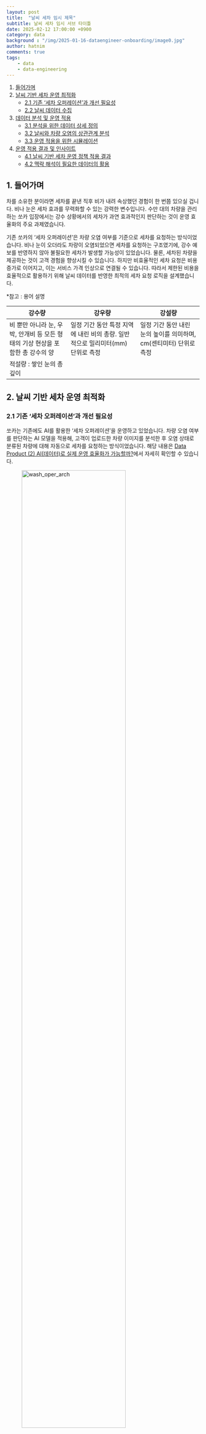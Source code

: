 ```yaml
---
layout: post
title:  "날씨 세차 임시 제목"
subtitle: 날씨 세차 임시 서브 타이틀
date: 2025-02-12 17:00:00 +0900
category: data
background : "/img/2025-01-16-dataengineer-onboarding/image0.jpg"
author: hatnim
comments: true
tags:
    - data
    - data-engineering
---
```


1. [들어가며](#1.-들어가며)
2. [날씨 기반 세차 운영 최적화](#2.-날씨-기반-세차-운영-최적화)
   - [2.1 기존 ‘세차 오퍼레이션’과 개선 필요성](#2.1-기존-‘세차-오퍼레이션’과-개선-필요성)
   - [2.2 날씨 데이터 수집](#2.2-날씨-데이터-수집)
3. [데이터 분석 및 운영 적용](#3.-데이터-분석-및-운영-적용)
   - [3.1 분석을 위한 데이터 상세 정의](#3.1-분석을-위한-데이터-상세-정의)
   - [3.2 날씨와 차량 오염의 상관관계 분석](#3.2-날씨와-차량-오염의-상관관계-분석)
   - [3.3 운영 적용을 위한 시뮬레이션](#3.3-운영-적용을-위한-시뮬레이션)
4. [운영 적용 결과 및 인사이트](#4.-운영-적용-결과-및-인사이트)
   - [4.1 날씨 기반 세차 운영 정책 적용 결과](#4.1-날씨-기반-세차-운영-정책-적용-결과)
   - [4.2 맥락 해석이 필요한 데이터의 활용](#4.2-맥락-해석이-필요한-데이터의-활용)


## 1. 들어가며

차를 소유한 분이라면 세차를 끝낸 직후 비가 내려 속상했던 경험이 한 번쯤 있으실 겁니다. 비나 눈은 세차 효과를 무력화할 수 있는 강력한 변수입니다. 수만 대의 차량을 관리하는 쏘카 입장에서는 강수 상황에서의 세차가 과연 효과적인지 판단하는 것이 운영 효율화의 주요 과제였습니다.

기존 쏘카의 ‘세차 오퍼레이션’은 차량 오염 여부를 기준으로 세차를 요청하는 방식이었습니다. 비나 눈이 오더라도 차량이 오염되었으면 세차를 요청하는 구조였기에, 강수 예보를 반영하지 않아 불필요한 세차가 발생할 가능성이 있었습니다. 물론, 세차된 차량을 제공하는 것이 고객 경험을 향상시킬 수 있습니다. 하지만 비효율적인 세차 요청은 비용 증가로 이어지고, 이는 서비스 가격 인상으로 연결될 수 있습니다. 따라서 제한된 비용을 효율적으로 활용하기 위해 날씨 데이터를 반영한 최적의 세차 요청 로직을 설계했습니다.

*참고 : 용어 설명

| 강수량 | 강우량 | 강설량 |
| --- | --- | --- |
| 비 뿐만 아니라 눈, 우박, 안개비 등 모든 형태의 기상 현상을 포함한 총 강수의 양 | 일정 기간 동안 특정 지역에 내린 비의 총량. 일반적으로 밀리미터(mm) 단위로 측정 | 일정 기간 동안 내린 눈의 높이를 의미하며, cm(센티미터) 단위로 측정
적설량 : 쌓인 눈의 총 깊이 |

## 2. 날씨 기반 세차 운영 최적화

### 2.1 기존 ‘세차 오퍼레이션’과 개선 필요성

쏘카는 기존에도 AI를 활용한 ‘세차 오퍼레이션’을 운영하고 있었습니다. 차량 오염 여부를 판단하는 AI 모델을 적용해, 고객이 업로드한 차량 이미지를 분석한 후 오염 상태로 분류된 차량에 대해 자동으로 세차를 요청하는 방식이었습니다. 해당 내용은 [Data Product (2) AI(데이터)로 실제 운영 효율화가 가능할까?](https://tech.socarcorp.kr/data/2024/03/11/ai-car-wash.html)에서 자세히 확인할 수 있습니다. 

<figure >
  <img src="/img/2025-02-12-weather-wash/세차_아키텍처.png" alt="wash_oper_arch" style="width: 80%; height: auto;">
  <p style='text-align: center; color: #646f7c;'>‘세차 오퍼레이션’ 아키텍쳐</p>
</figure>


하지만 기존 방식은 날씨 요인을 고려하지 않아 불필요한 세차 요청이 발생하는 문제가 있었습니다. 현장에서 비나 눈이 차량 오염에 미치는 영향에 대한 경험적 인식은 있었지만, 이를 정량적으로 분석해 운영 정책으로 반영한 사례는 없었습니다. 세차 최적화를 위해 강수 예보를 반영하면 운영 비용 절감이 가능할 것으로 기대되었고, 날씨와 차량 오염 간의 관계를 검증하여 이를 반영하는 것이 핵심 목표였습니다.

### 2.2 날씨 데이터 수집

날씨 데이터를 활용하여 운영 프로세스를 개선하려면, 단순한 실험적 분석이 아니라 안정적이고 주기적인 데이터 수집과 정제가 필수적입니다. 기존에도 기상청 API를 통해 날씨 데이터를 적재했지만, 데이터 적재 실패가 빈번했고 원인 분석도 어려웠습니다. 이는 외부 데이터 자체의 문제뿐만 아니라, 급하게 요구되는 특정 데이터만 단편적으로 적재한 결과 데이터 관리가 체계적이지 않았기 때문입니다.

이를 해결하기 위해 데이터 사용자들과 논의하여, 활용 목적에 맞춰 데이터셋을 재구성하고 ‘단기 예보’ 데이터를 중심으로 날씨 데이터를 정리했습니다. 이후 데이터 엔지니어링팀이 다양한 적재 방식을 시도하며 안정적인 적재 환경을 구축했습니다.

## 3. 데이터 분석 및 운영 적용

### 3.1 분석을 위한 데이터 상세 정의

날씨 데이터는 직관적으로 이해하기 쉬우나, 실제 운영 적용을 위해서는 명확한 기준이 필요합니다. 예를 들어 ‘비가 온다’는 정보도 개인이 우산을 챙길지 결정하는 것과 야구 경기가 취소될지를 판단하는 맥락에서는 서로 다른 기준이 적용됩니다.

또한, 날씨 정보는 행정구역 단위로 제공되지만, 실제 기상 현상은 행정 경계를 따르지 않기에 ‘서울의 날씨’가 서울 내 모든 차량에 동일하게 적용된다고 볼 수 없습니다. 따라서 데이터 활용 목적에 맞춰 최적의 기준을 설정해야 합니다. 운영 단위가 너무 넓으면 날씨의 영향을 제대로 반영하기 어렵고, 너무 좁으면 관리 부담이 커지기 때문입니다.

`우리가 알고있는 ‘서울 날씨’는 실제로는 '중구 을지로'의 날씨입니다.`
![날씨_지도.png](/img/2025-02-12-weather-wash/날씨_지도.png) 

`요즘 같이 국지성 호우가 잦아지는 환경에서는 지역을 구분하는 기준이 더욱 고민되었습니다.`
![날씨_하늘.png](/img/2025-02-12-weather-wash/날씨_하늘.png)

결론적으로 날씨 데이터를 세차 요청 로직에 적용하기 위해, 전국의 종관기상관측소(ASOS)를 기준으로 특정 시점의 차량 위치와 가장 가까운 기상관측소의 데이터를 연결하는 방식을 채택했습니다. 기상 상태를 대표하는 지역 단위의 선정이 쉽지 않고 또 전국 각지의 행정구역의 경계를 그대로 위치 정보로 변환하여, 이를 차량의 위치 정보와 결합하는 것은 매우 방대한 데이터 처리를 필요로 하기 때문입니다. 차량과 가장 가까운 지점의 기상 정보를 반영하는 방식은 이러한 문제를 해결하면서도 차량과 가장 가까운 지점의 기상 정보를 반영하는 데 가장 합리적이라고 판단했습니다.
<figure style="display: flex; justify-content: center; gap: 10px;">
  <img src="/img/2025-02-12-weather-wash/날씨_한반도_왼.png" alt="날씨_한반도_왼" style="width: 50%; height: auto;">
  <img src="/img/2025-02-12-weather-wash/날씨_한반도_오.png" alt="날씨_한반도_오" style="width: 50%; height: auto;">
</figure>

`종관기상관측소(ASOS) 기준으로 반경 최대 32km이내의 차량 추출해 적용한다면 데이터가 누락되는 구간없이 차와 날씨를 연결할 수 있다고 판단했습니다.`

### 3.2 날씨와 차량 오염의 상관관계 분석

날씨가 차량 오염에 미치는 영향을 검증하기 위해, 강수량과 차량 오염도를 비교하는 분석을 진행했습니다. 분석에 있어 큰 고민은 강수량을 누적값으로 볼지, 특정 시간대의 값으로 볼지, 그리고 강수의 영향을 받는 시간 범위를 어떻게 설정할지였습니다.

단순히 하루 총 강수량을 기준으로 하면 특정 시간대의 집중 호우 영향을 놓칠 수 있고, 반대로 특정 시간대만 고려하면 지속적인 강수 효과를 반영하기 어렵습니다. 이를 해결하기 위해 강수량의 누적값과 시간당 최대값을 비교하며 차량 오염 변화를 분석한 결과, 시간당 최대 강수량이 차량 오염을 활용하는 것이 가장 적절하다는 결론을 내렸습니다.

이에 따라 날씨와 차량을 연결하는데 아래와 같은 기준을 설정했습니다.

- **‘비를 맞았다’의 정의**
    - 가장 가까운 종관기상관측소 기준, 하루 중 시간당 강우량이 3mm 이상인 지역에 ±2시간 이내 존재한 차량
- **‘눈을 맞았다’의 정의**
    - 가장 가까운 종관기상관측소 기준, 하루 중 시간당 적설량이 3cm 이상인 지역에 ±2시간 이내 존재한 차량

이 기준을 통해 강수량이 차량 오염에 미치는 실질적인 영향을 반영할 수 있었습니다. 분석 결과, 눈을 맞은 차량은 오염될 확률이 높아 세차 요청 로직을 유지하는 것이 타당했습니다. 반면, **강우량이 일정 수준 이상일 경우, 차량이 외부 존에 있는 경우 차량 외관이 자연적으로 세척되는 경향이 나타났으며, 이에 따라 해당 차량의 세차 요청을 보류하는 것이 운영적으로 더 효율적이라는 결론을 도출했습니다.** 

<figure >
  <img src="/img/2025-02-12-weather-wash/비_맞은_차량.png" alt="비_맞은_차량" style="width: 80%; height: auto;">
  <p style='text-align: center; color: #646f7c;'>비를 맞은 차량</p>
</figure>


### 3.3 운영 적용을 위한 시뮬레이션

**관측치와 예측치의 비교**

분석 결과를 운영에 반영하기 위해서는, 다시 관측된 강수량 데이터가 아니라 예측치인 일기 예보 데이터를 활용하는 방식으로 로직을 최적화해야 했습니다. 오늘 세차를 요청할지 말지는 예보를 기준으로 사전에 판단되어야 하기 때문입니다. 

먼저 기존 ‘세차 오퍼레이션’의 운영 시점에 맞춰, 새벽 5시에 업데이트된 단기 예보를 기준으로 당일 6시~23시의 강수량과 강수 확률을 활용하는 방식이 가장 적절하다고 판단했습니다.

<단기 예보>

| **예보 기간** | **발표 주기** | **내용** |
| --- | --- | --- |
| 발표 시점으로부터 3일 이내 | 하루 8회 (02, 05, 08, 11, 14, 17, 20, 23시) | 정시 기온, 최고·최저기온, 강수형태, 강수확률, 강수량, 적설, 하늘상태, 풍향, 풍속, 습도, 파고 등 12개 요소를 1시간 단위로 제공 |

앞선 분석을 통해 시간당 3mm 이상의 강수량이 차량 오염에 영향을 미친다는 기준을 설정했지만, 실제 운영에서 활용하기 위해서는 더 정밀한 조건이 필요했습니다. 이에 따라 시간당 강수량(Nmm)과 강수 확률(N%)을 조정하며, 관측된 날씨 데이터와 예측된 데이터가 얼마나 일치하는지 검토했습니다. 또한, 단순히 예측 정확도를 확인하는 것을 넘어 각 기준에 따라 세차 요청을 보류할 경우 실제 운영 비용 절감 효과가 얼마나 발생하는지도 확인했습니다. 이 분석을 통해 예측 정확도와 기대 효과 규모의 최적점이 되는 시간당 강수량(Nmm)과 강수 확률(N%)을 정의했습니다.

**운영 적용을 위한 시뮬레이션**

추가로 실제 운영에 반영하기 전, 새로운 정책 적용이 세차 요청 프로세스에 미치는 영향을 정량적으로 검토할 필요가 있었습니다. 특히, 연속적인 강수 이벤트로 인해 세차 요청이 한꺼번에 몰리는 현상이 발생하는지 확인하는 것이 중요했습니다.

비가 오는 동안 세차 요청을 지연시키고, 날씨가 맑아지면 기 발행된 세차 요청을 수행하는 방식으로 시뮬레이션을 진행했습니다.

![운영_시뮬레이션.png](/img/2025-02-12-weather-wash/운영_시뮬레이션.png) 

이를 전국 데이터를 기반으로 비가 자주 내린 한 달 동안 적용한 결과, 강수 예보를 반영했을 때 세차 요청 건수가 감소하는 효과가 명확히 확인되었습니다. 또한, 강수 종료 후 요청이 한꺼번에 몰려 운영 부담이 커지는 현상은 발생하지 않았습니다**.** 이는 세차 요청이 매일 모든 차량에 대해 발생하지 않고, 기존에도 처리되지 않은 요청이 반복적으로 발생하는 구조 때문인 것으로 보입니다.

![운영_시뮬레이션2.png](/img/2025-02-12-weather-wash/운영_시뮬레이션2.png) 

## 4. 운영 적용 결과 및 인사이트

### 4.1 날씨 기반 세차 운영 정책 적용 결과

최종적으로, 새벽 5시 기준 업데이트된 단기 예보 데이터를 기반으로 당일 6시~23시의 시간별 강수량과 강수 확률이 특정 기준을 초과하는 경우, 해당 지역의 차량 외부 세차 요청을 보류하는 로직을 추가했습니다. 이 로직은 1년 이상 안정적으로 운영되었으며, 기존 운영 조건들보다 운영 효율화에 강력한 영향을 미치는 변수로 확인되었습니다. 또한, 이를 통한 비용 절감 효과 역시 검증되었습니다.

### 4.2 맥락 해석이 필요한 데이터의 활용

비 오는 날 세차가 비효율적이라는 것은 상식처럼 여겨집니다. 그러나 이를 데이터 기반 의사결정으로 전환하려면, 직관적인 개념을 데이터로 해석할 수 있는 기준을 설정하고, 이를 정량적으로 검증하는 과정이 필요합니다.

날씨 데이터와 차량 위치 데이터는 개별적으로는 정형화된 정보지만, 실제 세차 운영 의사결정에 활용하려면 여러 변수를 종합적으 고려하는 맥락적 해석이 필요합니다. 예를 들어, ‘오늘 서울에 비가 온다’는 단순한 정보처럼 보이지만, 이를 유의미한 기준으로 변환하려면 강수량, 강수 확률, 지역별 차이, 시간대 등 다양한 요소를 함께 고려해야 합니다. 본 프로젝트에서는 이러한 복합적인 변수를 통합하여 의사결정 기준을 수립하고, 이를 바탕으로 정형화된 결과를 도출하는 것이 핵심이었습니다. 이를 통해 내부 이해관계자들과 공감대를 형성하고, 운영에 실질적으로 적용할 수 있도록 설득력을 높였습니다.

또한, 데이터 기반으로 문제를 구조화했기 때문에 적용 이후에도 지속적인 개선이 가능했습니다. 새로운 정보가 추가되거나 전략적 의사결정이 필요할 때, 설정한 기준을 조정하여 예상되는 영향을 평가하고 최적의 결정을 내릴 수 있었습니다. 단순한 데이터 분석에 그치는 것이 아니라, 이를 실제 운영에 적용하고 목표하는 결과를 도출할 수 있는지 검증하는 과정까지 포함하는 것이 중요했습니다.

이처럼 현실의 문제를 데이터로 해결하려면, 단순한 데이터 수집과 분석을 넘어 다양한 변수를 고려하여 의미를 해석하고 설득력 있는 기준을 마련해야 합니다. 또한, 이를 바탕으로 최적화된 의사결정 체계를 구축하는 것이 필수적임을 다시 한번 확인할 수 있었습니다.